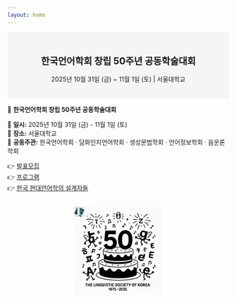 ```yaml
---
layout: home
---
```


<!-- 배너 영역 시작 -->
<div style="background-color: #f5f5f5; padding: 2em 0; text-align: center;">
  <h2 style="margin-top: 1em; font-size: 1.5em;">한국언어학회 창립 50주년 공동학술대회</h2>
  <p style="margin: 0.5em 0;">2025년 10월 31일 (금) ~ 11월 1일 (토) | 서울대학교</p>
</div>
<!-- 배너 영역 끝 -->

<!-- 본문 시작 -->
<p>
  🎉 <strong>한국언어학회 창립 50주년 공동학술대회</strong>
</p>

<p>
  📅 <strong>일시:</strong> 2025년 10월 31일 (금) - 11월 1일 (토)<br>
  📍 <strong>장소:</strong> 서울대학교<br>
  🤝 <strong>공동주관:</strong> 한국언어학회 · 담화인지언어학회 · 생성문법학회 · 언어정보학회 · 음운론학회
</p>

<p>
  👉 <a href="/call-for-paper/">발표모집</a><br>
  👉 <a href="/program/">프로그램</a><br>
  👉 <a href="/architects/">한국 현대언어학의 설계자들</a>
</p>

<!-- 이미지 정중앙 정렬 -->
<div style="text-align: center; margin-top: 2em;">
  <img src="/assets/img/50th_logo.png" alt="50주년 로고" width="200">
</div>
